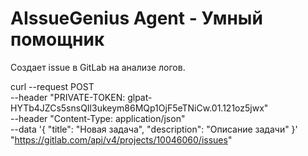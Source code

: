 # AIssueGenius Agent - Умный помощник

Создает issue в GitLab на анализе логов.


curl --request POST \
     --header "PRIVATE-TOKEN: glpat-HYTb4JZCs5snsQIl3ukeym86MQp1OjF5eTNiCw.01.121oz5jwx" \
     --header "Content-Type: application/json" \
     --data '{
       "title": "Новая задача",
       "description": "Описание задачи"
     }' \
     "https://gitlab.com/api/v4/projects/10046060/issues"